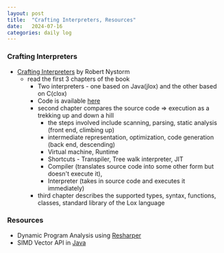 ```yaml
---
layout: post
title:  "Crafting Interpreters, Resources"
date:   2024-07-16
categories: daily log
---
```


### Crafting Interpreters
- [Crafting Interpreters](https://craftinginterpreters.com/) by Robert Nystorm
  - read the first 3 chapters of the book
    - Two interpreters - one based on Java(jlox) and the other based on C(clox)
    - Code is available [here](https://github.com/munificent/craftinginterpreters.git)
    - second chapter compares the source code => execution as a trekking up and down a hill
        - the steps involved include scanning, parsing, static analysis (front end, climbing up)
        - intermediate representation, optimization, code generation (back end, descending)
        - Virtual machine, Runtime
        - Shortcuts - Transpiler, Tree walk interpreter, JIT
        - Compiler (translates source code into some other form but doesn't execute it), 
        - Interpreter (takes in source code and executes it immediately)
    - third chapter describes the supported types, syntax, functions, classes, standard library of the Lox language

### Resources
- Dynamic Program Analysis using [Resharper](https://www.jetbrains.com/help/resharper/Dynamic_Program_Analysis.html)
- SIMD Vector API in [Java](https://www.youtube.com/watch?v=36DN9sE7ja4)
